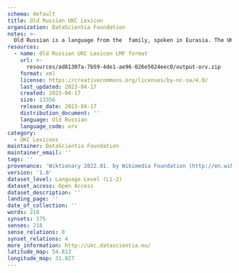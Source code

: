 ```yaml
---
schema: default
title: Old Russian UKC Lexicon
organization: DataScientia Foundation
notes: >-
  Old Russian is a language from the  family, spoken in Eurasia. The UKC Lexicon of Old Russian is represented as a lexico-semantic network. It consists of words, word senses, synsets, as well as sense-level and synset-level relationships.
resources:
  - name: Old Russian UKC Lexicon LMF format
    url: >-
      resources/ad81307a-7b59-4de1-ae96-026e5024eec0/output-orv.zip
    format: xml
    license: https://creativecommons.org/licenses/by-nc-sa/4.0/
    last_updated: 2023-04-17
    created: 2023-04-17
    size: 13356
    release_date: 2023-04-17
    distribution_document: ''
    language: Old Russian
    language_code: orv
category:
  - UKC Lexicons
maintainer: DataScientia Foundation
maintainer_email: ''
tags: ''
provenance: 'Wiktionary 2022.01. by Wikimedia Foundation (http://en.wiktionary.org); Princeton WordNet 2.1 by Princeton University (https://wordnet.princeton.edu)'
version: '1.0'
dataset_level: Language Level (L1-2)
dataset_access: Open Access
dataset_description: ''
landing_page: ''
date_of_collection: ''
words: 218
synsets: 175
senses: 218
sense_relations: 0
synset_relations: 4
more_information: http://ukc.datascientia.eu/
latitude_map: 54.813
longitude_map: 31.827
---
```

